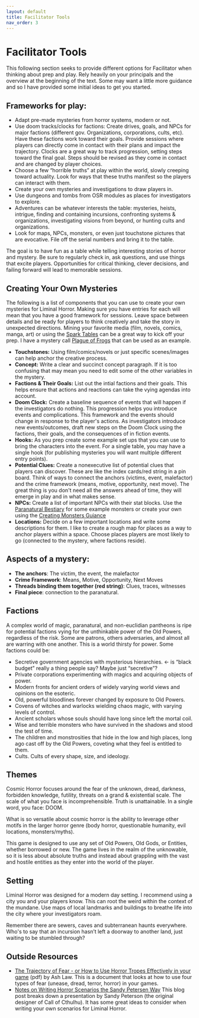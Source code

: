```yaml
---
layout: default
title: Facilitator Tools
nav_order: 3
---
```


# Facilitator Tools
This following section seeks to provide different options for Facilitator when thinking about prep and play. Rely heavily on your principals and the overview at the beginning of the text. Some may want a little more guidance and so I have provided some initial ideas to get you started.

## Frameworks for play:
- Adapt pre-made mysteries from horror systems, modern or not.
- Use doom tracks/clocks for factions: Create drives, goals, and NPCs for major factions (different gov. Organizations, corporations, cults, etc). Have these factions work toward their goals. Provide sessions where players can directly come in contact with their plans and impact the trajectory. Clocks are a great way to track progression, setting steps toward the final goal. Steps should be revised as they come in contact and are changed by player choices.
- Choose a few “horrible truths” at play within the world, slowly creeping toward actuality. Look for ways that these truths manifest so the players can interact with them.
- Create your own mysteries and investigations to draw players in.
- Use dungeons and tombs from OSR modules as places for investigators to explore.
- Adventures can be whatever interests the table: mysteries, heists, intrigue, finding and containing incursions, confronting systems & organizations, investigating visions from beyond, or hunting cults and organizations.
- Look for maps, NPCs, monsters, or even just touchstone pictures that are evocative. File off the serial numbers and bring it to the table.

The goal is to have fun as a table while  telling  interesting stories of horror and mystery. Be sure to regularly check in, ask questions, and use things that excite players. Opportunities for critical thinking, clever decisions, and failing forward will lead to memorable sessions.

## Creating Your Own Mysteries
The following is a list of components that you can use to create your own mysteries for Liminal Horror. Making sure you have entries for each will mean that you have a good framework for sessions. Leave space between details and be ready for players to think creatively and take the story in unexpected directions. Mining your favorite media (film, novels, comics, manga, art) or using the [Spark Tables](https://goblinarchives.github.io/LiminalHorror/Liminal%20Horror%20System/Spark%20Tables/) can be a great way to kick off your prep. I have a mystery call [Plague of Frogs](https://goblinarchives.itch.io/plague-of-frogs) that can be used as an example.

- **Touchstones:** Using film/comics/novels or just specific scenes/images can help anchor the creative process.
- **Concept:** Write a clear and succinct concept paragraph. If it is too confusing that may mean you need to edit some of the other variables in the mystery.
- **Factions & Their Goals:** List out the intial factions and their goals. This helps ensure that actions and reactions can take the vying agendas into account.
- **Doom Clock:** Create a baseline sequence of events that will happen if the investigators do nothing. This progression helps you introduce events and complications. This framework and the events should change in response to  the player's actions. As investigators introduce new events/outcomes, draft new steps on the Doom Clock using the factions, their goals, and the consequences of in fiction events.
- **Hooks:** As you prep create some example set ups that you can use to bring the characters into the event. For a single table, you may have a single hook (for publishing mysteries you will want multiple different entry points).
- **Potential Clues:** Create a nonexecutive list of potential clues that players can discover. These are like the index cards/red string in a pin board. Think of ways to connect the anchors (victims, event, malefactor) and the crime framework (means, motive, opportunity, next move). The great thing is you don't need all the answers ahead of time, they will emerge in play and in what makes sense.
- **NPCs:** Create a list of important NPCs with their stat blocks. Use the [Paranatural Bestiary](https://goblinarchives.github.io/LiminalHorror/Liminal%20Horror%20System/Paranatural%20Bestiary/) for some example monsters or create your own using the [Creating Monsters Guiance](https://goblinarchives.github.io/LiminalHorror/Liminal%20Horror%20System/Creating%20Monsters/)
- **Locations:** Decide on a few important locations and write some descriptions for them. I like to create a rough map for places as a way to anchor players within a space. Choose places players are most likely to go (connected to the mystery, where factions reside).

## Aspects of a mystery:
- **The anchors**: The victim, the event, the malefactor
- **Crime Framework**: Means, Motive, Opportunity, Next Moves
- **Threads binding them together (red string)**: Clues, traces, witnesses
- **Final piece**: connection to the paranatural.

## Factions
A complex world of magic, paranatural, and non-euclidian pantheons  is ripe for potential factions vying for the unthinkable power of the Old Powers, regardless of the risk. Some are patrons, others adversaries, and almost all are warring with one another. This is a world thirsty for power. Some factions could be:
- Secretive government agencies with mysterious hierarchies. <- is “black budget” really a thing people say? Maybe just “secretive”?
- Private corporations experimenting with magics and acquiring objects of power.
- Modern fronts for ancient orders of widely varying world views and opinions on the esoteric.
- Old, powerful bloodlines forever changed by exposure to Old Powers.
- Covens of witches and warlocks wielding chaos magic, with varying levels of control.
- Ancient scholars whose souls should have long since left the mortal coil.
- Wise and terrible monsters  who have survived in the shadows and stood the test of time.
- The children and monstrosities that hide in the low and high places, long ago cast off by the Old Powers, coveting what they feel is entitled to them.
- Cults.  Cults of every shape, size, and ideology.

## Themes
Cosmic Horror focuses around the fear of the unknown, dread, darkness, forbidden knowledge, futility, threats on a grand & existential scale. The scale of what you face is incomprehensible. Truth is unattainable. In a single word, you face: DOOM.

What is so versatile about cosmic horror is the ability to leverage other motifs in the larger horror genre (body horror, questionable humanity, evil locations, monsters/myths).

This game is designed to use any set of Old Powers, Old Gods, or Entities, whether borrowed or new. The game lives in the realm of the unknowable, so it is less about absolute truths and instead about grappling  with the vast and hostile entities as they enter into the world of the player.

## Setting
Liminal Horror was designed for a modern day setting. I recommend using a city you and your players know. This can root the weird within the context of the mundane. Use maps of local landmarks and buildings to breathe life into the city where your investigators roam.

Remember there are sewers, caves and subterranean haunts everywhere. Who's to say that an incursion hasn’t left a doorway to another land, just waiting to be stumbled through?

## Outside Resources
- [The Trajectory of Fear - or How to Use Horror Tropes Effectively in your game](https://img.fireden.net/tg/image/1453/84/1453840962349.pdf) (pdf) by Ash Law. This is a document that looks at how to use four types of fear (unease, dread, terror, horror) in your games.
- [Notes on Writing Horror Scenarios the Sandy Petersen Way](https://thealexandrian.net/wordpress/40658/roleplaying-games/notes-on-writing-horror-scenarios-the-sandy-petersen-way) This blog post breaks down a presentation by Sandy Peterson (the original designer of Call of Cthulhu). It has some great ideas to consider when writing your own scenarios for Liminal Horror.
